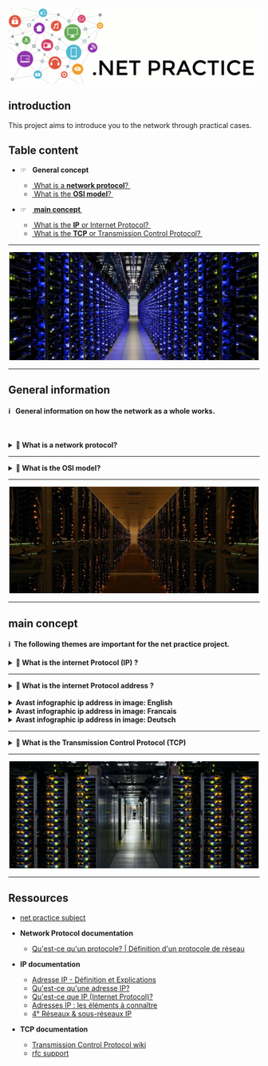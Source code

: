 ![netpractice.png](img/netpractice.png)
## introduction
This project aims to introduce you to the network through practical cases.

## Table content
* ☞&nbsp;&nbsp; **General concept**
  * [ What is a **network protocol**? ](#network)
  * [ What is the **OSI model**? ](#OSI)


* ☞&nbsp;&nbsp; **[ main concept ](#titre)**
  * [ What is the **IP** or Internet Protocol? ](#IP)
  * [ What is the **TCP** or Transmission Control Protocol? ](#TCP)
----
<p align="center">
  <img src="img/apparence/1.png" width="500" />
</p>

----
## General information


#### ℹ️ &nbsp;&nbsp;**General information on how the network as a whole works.**

<br />

<a name="betwork"></a>
<details>	
  <summary><b> 🔽 What is a network protocol?  </b></summary>
  <br />

* In networking, **a `protocol` is a set of rules for formatting and processing data**. Network protocols are like a common 
language for computers. Computers on a network may use very different software and hardware, but **the use of protocols 
allows them to communicate with each other**.

> For example two people who do not speak the same language, one French and one German, would have a second language
to understand each other, English.

* **On the Internet, there are different protocols for different types of processes.** Protocols are often discussed in
  terms of the layer of the `OSI` model to which they belong.

</details>

----
<a name="OSI"></a>
<details>	
  <summary><b> 🔽 What is the OSI model?  </b></summary>
  <br />

* The `OSI` (Open Systems Interconnection) model is an abstract representation of how the Internet works.
* It is made up of 7 layers: 

  &nbsp;&nbsp;&nbsp;&nbsp;&nbsp;&nbsp;&nbsp;&nbsp;&nbsp;
  [<img src="img/osi-model-7-layers.png" width="300">](img/osi-model-7-layers.png)

* Each layer representing a different category of networking functions, **the protocols make these networking 
functions possible**.

* ☞ &nbsp;&nbsp;&nbsp;The [ **Internet Protocol** (`IP`) ](#TCP) makes network-to-network communications possible. `IP` 
is considered a **[network layer](https://www.cloudflare.com/learning/network-layer/what-is-the-network-layer/)** 
(Layer 3) protocol

* ☞ &nbsp;&nbsp;&nbsp;The [ **Transmission Control Protocol** (`TCP`) ](#TCP) ensures the smooth transport of data packets over networks. 
Therefore, TCP is considered a transport layer (Layer 4) protocol.
* ℹ️ More information about OSI [here](https://www.cloudflare.com/learning/ddos/glossary/open-systems-interconnection-model-osi/).
</details>

----
<p align="center">
  <img src="img/apparence/2.jpeg" width="500" />
</p>

----
<a name="titre"></a>
## main concept

#### ℹ️&nbsp;&nbsp;**The following themes are important for the net practice project.**

<a name="IP"></a>
<details>	
  <summary><b>🔽 What is the internet Protocol (IP) ?</b></summary>
  <br />


  &nbsp;&nbsp;&nbsp;&nbsp;&nbsp;&nbsp;&nbsp;[<img src="img/ip.png" width="300">](img/ip.png)
* **Internet Protocol** `(IP)` is a `protocol`, or set of rules, for **routing and addressing data packets** so that they can 
traverse networks and arrive at the correct destination.
</details>

----
<a name="IPad"></a>
<details>	
  <summary><b>🔽️ What is the internet Protocol address ?</b></summary>
  <br />

* > the `IP` **address** is similar to the phone number assigned to your smartphone.
* An `IP` **address** is a unique number that **allows a computer to communicate in a network**. 
  * ⚠️ There **cannot** be several **computers** with the **same `IP` address** in the same network.
  * The unique **number** can be **assigned temporarily or permanently**.
* Each `IP` **address** is a series of characters, such as 192.168.1.1,
**[DNS resolvers](https://www.cloudflare.com/learning/dns/what-is-dns/)** translate human-readable domain names into IP 
addresses.


  &nbsp;&nbsp;&nbsp;&nbsp;&nbsp;&nbsp;&nbsp;
  [<img src="img/schema-adresse-ip.png" width="300">](img/schema-adresse-ip.png)


* **Two types of IP addresses**: public IP addresses and local IP addresses:
  * `Local IP addresses`: these are managed at the level of your local network between the **[ADSL modem](https://fr.wikipedia.org/wiki/Modem)** 
  and **[Ethernet or Wi-Fi router](https://fr.wikipedia.org/wiki/Routeur)**, and your equipment (computers, mobiles, 
  connected objects, etc.)
  * `Public IP addresses`: these are managed globally by an organization that allocates these addresses individually to all
  equipment and services connected to the Internet (websites, video hosting sites, etc.).


  &nbsp;&nbsp;&nbsp;&nbsp;&nbsp;&nbsp;&nbsp;
  [<img src="img/schema-adresse-ip-interne-externe.png" width="300">](img/schema-adresse-ip-interne-externe.png)


* **IPv4 vs IPv6:**
  * `IPv4` addresses contain a sequence of **four digits**, ranging from **0 (except the last) to 255**, each separated 
  from the next by a dot, for example, 5.62.42.77.
  * `IPv6` addresses consist of **8 groups of 4 hexadecimal characters**, numbered **0-9 and A-F**, and separated by a colon 
  (example: 2001:db8:17d4:e800:ee56:9889:ff50:4e9a). This is the successor to IPv4. It is being deployed gradually 
  and is only used for public IP addresses.


  &nbsp;&nbsp;&nbsp;&nbsp;&nbsp;&nbsp;&nbsp;
  [<img src="img/schema-adresse-ipv6-nommage.png" width="300">](img/schema-adresse-ipv6-nommage.png)

* **IN GENERAL: An IP address consists of two parts:**
  * `The network ID`, consisting of the **first three digits** of the address.
  * `Host ID`, the **fourth digit** of the address.

* BUT...

* The Internet community has imposed an international authority: the **[IANA](http://www.iana.org/)**, 
  which grants address quotas to professionals who redistribute them.

<details>	
  <summary><b>🔽️ IANA authority</b></summary>
  <br />

* If you want to access the network, there are two solutions:

  * You subscribe to an Internet Service Provider.
  * When you connect, he will automatically distribute one to you.
  * It is part of the set of addresses that your access provider has rented, for a fee, from IANA or a local 
  organization representing it.

  * You yourself rent a fixed IP address that will characterize your access to the network.


* **IANA** compliant addresses are **divided into classes**.
  * All addresses written in **binary that begin** on the `left` with the digit `0` are Class `A`
  * All addresses written in **binary that begin** on the `left` with the digits `10` are class `B`
  * All addresses written in **binary starting** on the `left` with the digits `110` are class `C`
  * All addresses that, written in **binary, begin** on the `left` with the digits `1110` are class `D`


&nbsp;&nbsp;&nbsp;&nbsp;&nbsp;&nbsp;&nbsp;
[<img src="img/adr_ip_500.png" width="300">](img/img/adr_ip_500.png)


* A fixed IP that will characterize your network access.
</details>


<br /></details>
<br /><details>	
  <summary><b>Avast infographic ip address in image: English</b></summary>
  <br />
    <img src="img/avast/IP-adresses-infographic-eng.png">
</details>
<details>	
  <summary><b>Avast infographic ip address in image: Francais</b></summary>
  <br />
    <img src="img/avast/Avast-IP-Addresses-FR.png">
</details>
<details>	
  <summary><b>Avast infographic ip address in image: Deutsch</b></summary>
  <br />
    <img src="img/avast/Avast-IP-Addresses-DE.png">
</details>

----
<a name="TCP"></a>

<details>	
  <summary><b> 🔽 What is the Transmission Control Protocol (TCP) </b></summary>
  <br />

* `TCP` **is a transport layer protocol that ensures reliable delivery of data**. TCP is intended to be used with IP, and 
the two protocols are often referred to together as TCP/IP.
* > If the IP address is similar to the phone number assigned to your smartphone. 
*  > TCP is all the technology that makes 
the phone ring and allows you to talk to someone on another phone. They are different from each other, 
but they are also meaningless without each other.

* Difference between `TCP/IP` and other protocol **[UDP/ IP](https://www.cloudflare.com/fr-fr/learning/ddos/glossary/user-datagram-protocol-udp/)**

&nbsp;&nbsp;&nbsp;&nbsp;&nbsp;&nbsp;&nbsp;&nbsp;&nbsp;[<img src="img/tcp-ip_udp-ip.png" width="300">](img/tcp-ip_udp-ip.png)

</details>


----
<p align="center">
  <img src="img/apparence/3.jpg" width="500" />
</p>

----
## Ressources

* [net practice subject](https://cdn.intra.42.fr/pdf/pdf/58600/fr.subject.pdf)


* **Network Protocol documentation**
  * [Qu'est-ce qu'un protocole? | Définition d'un protocole de réseau](https://www.cloudflare.com/fr-fr/learning/network-layer/what-is-a-protocol/)

 
* **IP documentation**
  * [Adresse IP - Définition et Explications](https://www.techno-science.net/glossaire-definition/Adresse-IP.html)
  * [Qu'est-ce qu'une adresse IP? ](https://www.avast.com/fr-fr/c-what-is-an-ip-address)
  * [Qu'est-ce que IP (Internet Protocol)?](https://www.cloudflare.com/fr-fr/learning/network-layer/internet-protocol/)
  * [Adresses IP : les éléments à connaître ](https://assistance.orange.fr/livebox-modem/toutes-les-livebox-et-modems/installer-et-utiliser/piloter-et-parametrer-votre-materiel/le-parametrage-avance-reseau-nat-pat-ip/gerer-votre-adresse-ip/adresses-ip-les-elements-a-connaitre-_238182-760947)
  * [4° Réseaux & sous-réseaux IP](http://arsene.perez-mas.pagesperso-orange.fr/reseaux/tcpip/reseaux_ip.htm) 


* **TCP documentation**
  * [Transmission Control Protocol wiki](https://fr.wikipedia.org/wiki/Transmission_Control_Protocol)
  * [rfc support](https://www.rfc-editor.org/rfc/rfc793)
